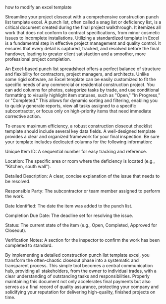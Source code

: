 how to modify an excel template


Streamline your project closeout with a comprehensive construction punch list template excel. A punch list, often called a snag list or deficiency list, is a critical document created during the final project walkthrough. It itemizes all work that does not conform to contract specifications, from minor cosmetic issues to incomplete installations. Utilizing a standardized template in Excel is a fundamental step in effective project management and quality control. It ensures that every detail is captured, tracked, and resolved before the final handover, leading to greater client satisfaction and a smoother, more professional project completion.



An Excel-based punch list spreadsheet offers a perfect balance of structure and flexibility for contractors, project managers, and architects. Unlike some rigid software, an Excel template can be easily customized to fit the specific needs of any commercial or residential construction project. You can add columns for photos, categorize tasks by trade, and use conditional formatting to visually highlight item statuses, such as \"Open,\" \"In Progress,\" or \"Completed.\" This allows for dynamic sorting and filtering, enabling you to quickly generate reports, view all tasks assigned to a specific subcontractor, or focus only on high-priority items that need immediate corrective action.



To ensure maximum efficiency, a robust construction closeout checklist template should include several key data fields. A well-designed template provides a clear and organized framework for your final inspection. Be sure your template includes dedicated columns for the following information:




Unique Item ID: A sequential number for easy tracking and reference.


Location: The specific area or room where the deficiency is located (e.g., \"Kitchen, south wall\").


Detailed Description: A clear, concise explanation of the issue that needs to be resolved.


Responsible Party: The subcontractor or team member assigned to perform the work.


Date Identified: The date the item was added to the punch list.


Completion Due Date: The deadline set for resolving the issue.


Status: The current state of the item (e.g., Open, Completed, Approved for Closeout).


Verification Notes: A section for the inspector to confirm the work has been completed to standard.





By implementing a detailed construction punch list template excel, you transform the often-chaotic closeout phase into a systematic and transparent process. This simple tool becomes a central communication hub, providing all stakeholders, from the owner to individual trades, with a clear understanding of outstanding tasks and responsibilities. Properly maintaining this document not only accelerates final payments but also serves as a final record of quality assurance, protecting your company and solidifying your reputation for delivering high-quality, finished projects on time.
